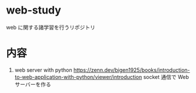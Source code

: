 # web-study

web に関する諸学習を行うリポジトリ

# 内容

1. web server with python
   https://zenn.dev/bigen1925/books/introduction-to-web-application-with-python/viewer/introduction
   socket 通信で Web サーバーを作る
